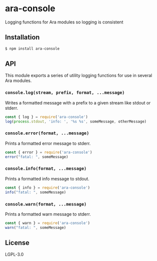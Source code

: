ara-console
===========

Logging functions for Ara modules so logging is consistent

## Installation

```sh
$ npm install ara-console
```

## API

This module exports a series of utility logging functions for use in
several Ara modules.

### `console.log(stream, prefix, format, ...message)`

Writes a formatted message with a prefix to a given
stream like stdout or stderr.

```js
const { log } = require('ara-console')
log(process.stdout, 'info: ', '%s %s', someMessage, otherMessage)
```

### `console.error(format, ...message)`

Prints a formatted error message to stderr.

```js
const { error } = require('ara-console')
error("fatal: ", someMessage)
```

### `console.info(format, ...message)`

Prints a formatted info message to stdout.

```js
const { info } = require('ara-console')
info("fatal: ", someMessage)
```

### `console.warn(format, ...message)`

Prints a formatted warn message to stderr.

```js
const { warn } = require('ara-console')
warn("fatal: ", someMessage)
```

## License

LGPL-3.0
